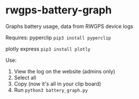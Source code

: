 # rwgps-battery-graph
Graphs battery usage, data from RWGPS device logs

Requires:
pyperclip
`pip3 install pyperclip`

plotly express
`pip3 install plotly`

Use:
1. View the log on the website (admins only)
2. Select all
3. Copy (now it's all in your clip board)
4. Run `python3 battery_graph.py`
